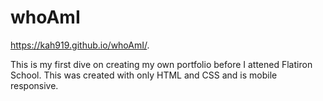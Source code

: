 # whoAmI

https://kah919.github.io/whoAmI/.

This is my first dive on creating my own portfolio before I attened Flatiron School. This was created with only HTML and CSS and is mobile responsive.
